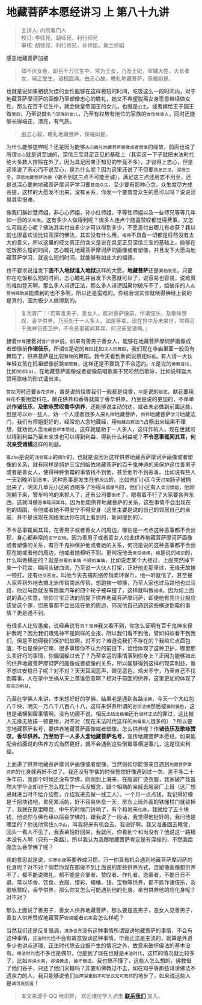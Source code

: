 # 地藏菩萨本愿经讲习 上 第八十九讲

> 主讲人: 内院看门人 <br />
> 校订: 李师兄，胡师兄，利行师兄 <br />
> 审核: 胡师兄，利行师兄，孙师姐，黄兰师姐 <br />

感恩地藏菩萨加被

> 如不厌女身，即百千万亿生中，常为王女，乃及王妃，宰辅大姓，大长者女，端正受生，诸相圆满。由志心故，瞻礼地藏菩萨，获福如是。

也就是说如果相貌欠佳的女性能够在这样极短的时间，吃饭这么一段时间内，对于地藏菩萨摩诃萨的画像乃至塑像志心的瞻礼，她又不希望脱离女身愿意继续做女性，那么在百千亿生中，就会做皇帝国王的女儿，也就是`公主`。或者嫁给王子国王做`皇后`，乃至说做`名门望族的女儿`，乃至有权势有地位的家族的`女性继承人`，同时还能够长得端正，漂亮，有气质。

> 由志心故，瞻礼地藏菩萨，获福如是。

为什么能够这样呢？还是因为能够`志心瞻礼地藏菩萨画像或者塑像`的缘故，前面也说了所谓`志心`就是讲至诚的，深信三宝具足正见的基础上（其实这一下子就把末法时代绝大多数人排除在外了，因为具足因果正知见的毕竟不多），才谈得上志心，但是这里说了志心而不说至心，是为什么呢？因为这里还说了不但要`具足正见`，`深信三宝`，`深信地藏菩萨功德`（做不到这三点不可能至诚），满足这三点还用志不用至，还是说深心要向地藏菩萨摩诃萨学习要`普度众生`，至少要有那种心念，众生度尽方成菩提，这样的大愿发不出来，没有关系，你发一个要普度众生的愿可以吗？说说容易其实很难。

像我们群妙慧师姐，非心心师姐，孙小红师姐，平等性师姐以及一些师兄等等几年如一日的`法布施`，这有多少人做得到呢？很多人连点个随喜赞叹都觉得费事，又怎么可能志心呢？佛法其实付出多少才可以得到多少，不愿意付出哪儿有收获？我以前也很喜欢谈比较高深的佛法，其实没有什么用，`福德`不具备一切都是枉然没有太大的意义，所以这里的经文真正的含义是说在具足正见深信三宝的基础上，能够在吃饭那么短的时间，志心瞻礼地藏菩萨摩诃萨的画像或者塑像，并且发下大愿向地藏菩萨学习，就这么短的时间，就能够有如此大的福德。

也不要求说谁发下**我不入地狱谁入地狱**这样的大愿。**地藏菩萨**还是`累劫发愿`，只要你在吃饭那么短的时间，志心瞻礼并且发下大愿就可以了，说容易也容易，说难真的难如登天啊。那么多人诽谤正法，那么多人诽谤因果你破斥不了，给破斥的人`点赞呐喊助威`能做到的也不多啊，所以还是蛮难的。你结合现实你就晓得佛经上说的是真的，因为极少人做得到的。

> 复次普广：『若有善男子、善女人，能对菩萨像前，作诸伎乐，及歌咏赞叹，香华供养。乃至劝于一人多人。如是等辈，现在世中及未来世，常得百千鬼神日夜卫护，不令恶事辄闻其耳，何况亲受诸横。』

接着`世尊`接着对`普广菩萨`说，如果有善男子善女人，能够在地藏菩萨摩诃萨画像或者塑像前**作诸伎乐**，所谓`伎`是说的`舞蹈`比如`天人的舞蹈`，我们现在寺庙里面一般没有舞蹈了，供养菩萨是比较`雅致`的舞蹈。我今天看到新闻说祭祀`妈祖`，有人请一大伙年轻女孩在妈祖塑像前跳`钢管舞`，这样还是不要跳了不合适的。`乐`是说的`佛教音乐`，比如`梵呗bai`，在地藏菩萨画像或者塑像前唱歌属于梵呗然后歌咏，比如说释迦大赞用歌咏的形式诵出来。

`赞叹`同时还要`香花供养`，香是说的烧香我们一般都是烧香，`华`是说的`献花`，献花要用`鲜花`不要用塑料花，献花供养和香等就属于香华供养。乃至是说的更加的，不单单说**作诸伎乐，及歌咏赞叹香华供养**，还能够说主动的劝，或者未必做到前面这些，但是可以`劝`一些人，劝一个人或者很多人来`礼拜`地藏菩萨，`供养`地藏菩萨`学习`地藏法门，我们有师姐挺好的，经常劝人念地藏经，用`地藏占察法门`占察出来结果不理想，就劝他人念`地藏菩萨本愿经`，这样就是劝于一人多人，这样作的人，现在世就可以得到利益乃至未来世也可以得到利益，得到什么利益呢？**不令恶事辄闻其耳，何况亲受诸横**这样的利益。

`辄zhe`是说的`浅尝辄止`的`偶尔`的，也就是说因为这样供养地藏菩萨摩诃萨画像或者塑像的关系，就有同样是拥护三宝的皈依地藏菩萨的百千鬼神道的来保护这位善男子或者是善女人，使得种种倒霉的事情找不到他，甚至他听不到恶事。比如说有些人一天到晚听到`恶事`，这种恶事是发生在他`周边`的，比如他们小区今天`打架`肠子被捅出来了，明天几单元小区的酒喝多了吵得`乌烟瘴气`的，他们小区有人`卖淫嫖娼`，他刚刚躺下来，警车呜呜的来抓人了，还有公司要`倒闭`了，眼看着不行了大家要各奔东西，这就叫做`恶事辄闻其耳`。因为他能供养地藏菩萨的关系，这些事情不会出现在他的周围，令他或者她不得安宁不得安身（这里主要是说的自己的邻居自己的亲戚，并不是说现在网络发达你在网上看到的，新闻提到的）。

不令恶事辄闻其耳，在善男子或者善女人的周边，哪怕是一点点这种恶事都不会出现，身心都非常的`安宁安稳`。因为善男子或者善女人如此供养地藏菩萨摩诃萨画像或者塑像的关系，有百千鬼神保护他或者她的关系，何况是说的这种恶事都不会出现在她或者他的周边，他或者她都听不到。更何况他去`亲受诸横`，`横`是说的`横逆`的，什么叫做横逆的？就是`倒霉的事情` `不顺的事情`，比如说走某个大楼过，上面突然掉下来一个花盆，瞬间头破血流。乃至说一大伙人打架，正好他走那里过，无缘无故挨一顿打。还有`结交恶友`，叫他今天去搞网络传销卖环保币，他一听就信了。甚至被人家弄到外地去搞北派传销南派传销，想跑挨一顿揍，乃至人家也过马路他也过马路，他过马路就没有跑赢汽车的四个轮子被车撞了，这样就叫做`诸横`。因为如上面说的真心实意，信仰三宝正法的前提下供养地藏菩萨摩诃萨，即便他有先世业报应该受这个罪，但恶事都不会出现在他的周边，何况他自己遇到这些横逆倒霉的事情？更是遇不到。

有很多人比较愚痴，说经典说有`百千鬼神`我又看不到，你怎么证明有百千鬼神来保护我呢？因为我们跟鬼神不是同样的业报，所以我们看不到他，譬如蚂蚁看不到我们，但是不妨碍我们保护蚂蚁啊，对不对？难道说我们不存在的？我给它点面包渣，不也是保护它嘛，很多事情你不认为的前提下，恰恰体现了这种卫护，哪里那么多好巧的事情，你偏偏躲过去了？乃至幸运的事情落到你身上？正因为能够如此的供养地藏菩萨摩诃萨的画像或者塑像的关系，所以能够得到这样的现实利益，谁不想过安稳日子呢？对不对？天天耳闻恶声，眼见恶色，鸡犬不宁，乃至自己不找倒霉事，人在家中坐祸从天上落谁愿意啊？相对于前面的供养，这里更加的体现了`现实的利益`。

乃至在学佛人来讲，本来想好好的学佛，结果老是遇到各路`活佛`，今天一个大红包八千块，明天一万八千八百八十八，这样来供养所谓的`密宗活佛`然后被`骗财骗色`，这也是诸横倒霉事情啊。没有功德不说，相反`出钱出色相`还有`破坏正法`的罪过，这比被人无缘无故揍一顿更惨，对不对（现在末法时代这样的`倒霉蛋儿`很多的）？所以要念地藏菩萨名号，要供养地藏菩萨画像或者塑像。怎么供养呢？作**诸伎乐及歌咏赞叹，香华供养。乃至劝于一人多人念地藏菩萨名号**，宣传地藏菩萨本愿经，如果能配合前面说的供养方式当然更好，就不会遇到这些倒霉事横逆事儿，这是现实利益。

上面讲了供养地藏菩萨摩诃萨画像或者塑像，当然假如你能够亲自遇到`地藏菩萨摩诃萨`的化身就再好不过了。我还没有学佛的时候恍惚好像遇到过一次，差不多二十多年前，我那个时候还没有学佛，刚刚到上海来，在服装厂烫衣服，我家破产我虽然大学毕业却对于怎么找工作一点没概念，跟个相熟的亲戚去服装厂上班（这厂想进就进当时不给介绍费，介绍我进去做一线工人）。一个月一点点钱，我记得好像是千把块钱吧，累死累活的，好不容易休息一天，房东上班外面的铁栅栏门就锁掉了，我就在屋里睡觉，中午的时候门铃响了，有个和尚来`化缘`，我就给了五十块钱，他说你与佛有缘以后会学佛的，跟我说了一段话，我觉得他挺好的，我问他是哪里的？他说他常住`九华山`，叫我将来有机会去，我说好啊。我又准备回去睡觉，回头一看人不见了，我表弟恰好回来，我就问，你看到个和尚没有？他说这一路根本没有人啊（只有一条路）。所以我认为我跟地藏菩萨肯定是有深缘的，不然我后面怎么会学佛了呢？

我的意思就是说，`供养布施`等要养成习惯，万一你真有机会遇到地藏菩萨摩诃萨的化身呢？对不对？倘若你现在都做不到上面说的那些供养方式，连塑像画像都供养不了，都不能说赡礼，都不能是合掌者、赞叹者、作礼者、恋慕者，不能日日不退，常以华香、饮食、衣服、缯彩、幢幡、钱、宝物等供养，都不能作诸伎乐，及歌咏赞叹，香华供养，那么你又怎么可能遇到他的化身，亲自供养他的应化身呢？对不对？

那么上面说了善男子，善女人供养地藏菩萨，那么要是恶男子，恶女人见善男子，善女人供养赞叹地藏菩萨`毁谤`或者`讥笑`会怎么样呢？

当然我们还是反复强调，`清净世界`没有这种事情所谓毁谤地藏菩萨的事情，不会有这种事情，`正法时代`也不会有故意毁谤这种事情，毕竟正法是主流的，就算是外道多少也讲点道理，正法时代除去业报产生的情况之外，故意来破坏佛法的基本没有。`相法时代`也不多也是偶尔，但是到了现在也就是`末法时代`，这样的情况就比较多了，比如`诽谤大乘`，`诽谤佛法`，`破坏佛法`。我也搞不懂了，这些人怎么想的，佛教借了他们谷子，只还了他们米糠吗？非要和佛教过不去，如在知乎等那些诽谤佛法不遗余力的人，我只能够说他们`业障深重到不可思议无可救药`的地步了，如来说这些人是`诚可哀悯者`！

> 本文来源于 QQ 唯识群， 欢迎诸位学人点击 **[联系我们](https://mp.weixin.qq.com/s/lZCfWjmLjgNR165Tx4_bCQ)** 加入。
